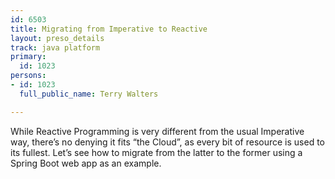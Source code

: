 ```yaml
---
id: 6503
title: Migrating from Imperative to Reactive
layout: preso_details
track: java platform
primary:
  id: 1023
persons:
- id: 1023
  full_public_name: Terry Walters

---
```

While Reactive Programming is very different from the usual Imperative way, there’s no denying it fits “the Cloud”, as every bit of resource is used to its fullest. Let’s see how to migrate from the latter to the former using a Spring Boot web app as an example.
